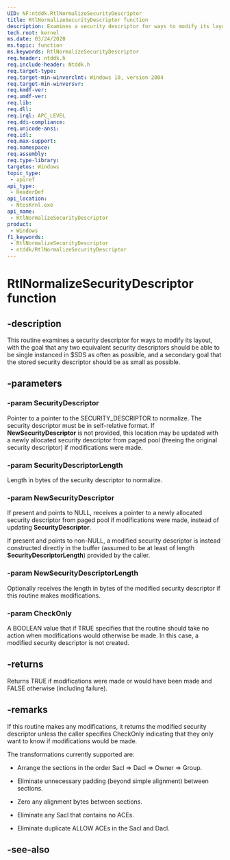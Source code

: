 ```yaml
---
UID: NF:ntddk.RtlNormalizeSecurityDescriptor
title: RtlNormalizeSecurityDescriptor function
description: Examines a security descriptor for ways to modify its layout.
tech.root: kernel
ms.date: 03/24/2020
ms.topic: function
ms.keywords: RtlNormalizeSecurityDescriptor
req.header: ntddk.h
req.include-header: Ntddk.h
req.target-type: 
req.target-min-winverclnt: Windows 10, version 2004
req.target-min-winversvr: 
req.kmdf-ver: 
req.umdf-ver: 
req.lib: 
req.dll: 
req.irql: APC_LEVEL
req.ddi-compliance: 
req.unicode-ansi: 
req.idl: 
req.max-support: 
req.namespace: 
req.assembly: 
req.type-library: 
targetos: Windows
topic_type:
 - apiref
api_type:
 - HeaderDef
api_location:
 - NtosKrnl.exe
api_name:
 - RtlNormalizeSecurityDescriptor
product:
 - Windows
f1_keywords:
 - RtlNormalizeSecurityDescriptor
 - ntddk/RtlNormalizeSecurityDescriptor
---
```


# RtlNormalizeSecurityDescriptor function

## -description

This routine examines a security descriptor for ways to modify its layout, with the goal that any two equivalent security descriptors should be able to be single instanced in $SDS as often as possible, and a secondary goal that the stored security descriptor should be as small as possible.

## -parameters

### -param SecurityDescriptor

Pointer to a pointer to the SECURITY_DESCRIPTOR to normalize. The security descriptor must be in self-relative format.  If **NewSecurityDescriptor** is not provided, this location may be updated with a newly allocated security descriptor from paged pool (freeing the original security descriptor) if modifications were made.

### -param SecurityDescriptorLength

Length in bytes of the security descriptor to normalize.

### -param NewSecurityDescriptor

If present and points to NULL, receives a pointer to a newly allocated security descriptor from paged pool if modifications were made, instead of updating **SecurityDescriptor**.

If present and points to non-NULL, a modified security descriptor is instead constructed directly in the buffer (assumed to be at least of length **SecurityDescriptorLength**) provided by the caller.

### -param NewSecurityDescriptorLength

Optionally receives the length in bytes of the modified security descriptor if this routine makes modifications.

### -param CheckOnly

A BOOLEAN value that if TRUE specifies that the routine should take no action when modifications would otherwise be made. In this case, a modified security descriptor is not created.

## -returns

Returns TRUE if modifications were made or would have been made and FALSE otherwise (including failure).

## -remarks

If this routine makes any modifications, it returns the modified security descriptor unless the caller specifies CheckOnly indicating that they only want to know if modifications would be made.

The transformations currently supported are:

- Arrange the sections in the order Sacl => Dacl => Owner => Group.

- Eliminate unnecessary padding (beyond simple alignment) between sections.

- Zero any alignment bytes between sections.

- Eliminate any Sacl that contains no ACEs.

- Eliminate duplicate ALLOW ACEs in the Sacl and Dacl.

## -see-also
